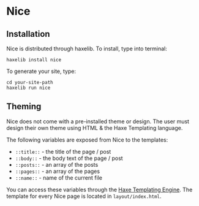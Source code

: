 # Nice

## Installation

Nice is distributed through haxelib. To install, type into terminal:

`haxelib install nice`
 
 To generate your site, type:
 
 ```
 cd your-site-path
 haxelib run nice
 ```

## Theming

Nice does not come with a pre-installed theme or design. The user must design their own theme using HTML & the Haxe Templating language. 

The following variables are exposed from Nice to the templates:

- `::title::` - the title of the page / post
- `::body::` - the body text of the page / post
- `::posts::` - an array of the posts
- `::pages::` - an array of the pages
- `::name::` - name of the current file

You can access these variables through the [Haxe Templating Engine](http://old.haxe.org/doc/cross/template). The template for every Nice page is located in `layout/index.html`.
